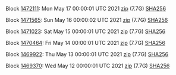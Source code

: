 Block [1472111](https://insight.dash.org/insight/block/000000000000000e6f165db38769a504841bb792661833c2e32bf7778b1f2938): Mon May 17 00:00:01 UTC 2021 [zip](https://dash-bootstrap.ams3.digitaloceanspaces.com/mainnet/2021-05-17/bootstrap.dat.zip) (7.7G) [SHA256](https://dash-bootstrap.ams3.digitaloceanspaces.com/mainnet/2021-05-17/sha256.txt)

Block [1471565](https://insight.dash.org/insight/block/0000000000000005013ab0045f811d1fae7ed9b2467feae81d5b3603927df803): Sun May 16 00:00:02 UTC 2021 [zip](https://dash-bootstrap.ams3.digitaloceanspaces.com/mainnet/2021-05-16/bootstrap.dat.zip) (7.7G) [SHA256](https://dash-bootstrap.ams3.digitaloceanspaces.com/mainnet/2021-05-16/sha256.txt)

Block [1471023](https://insight.dash.org/insight/block/000000000000000aacccca0cb64083f06fe6eb677be5d73c349ccfba52d1cfc5): Sat May 15 00:00:01 UTC 2021 [zip](https://dash-bootstrap.ams3.digitaloceanspaces.com/mainnet/2021-05-15/bootstrap.dat.zip) (7.7G) [SHA256](https://dash-bootstrap.ams3.digitaloceanspaces.com/mainnet/2021-05-15/sha256.txt)

Block [1470464](https://insight.dash.org/insight/block/0000000000000004498839dc24d89785ea97e755516009a0fe2f8f7f60bc8ebc): Fri May 14 00:00:01 UTC 2021 [zip](https://dash-bootstrap.ams3.digitaloceanspaces.com/mainnet/2021-05-14/bootstrap.dat.zip) (7.7G) [SHA256](https://dash-bootstrap.ams3.digitaloceanspaces.com/mainnet/2021-05-14/sha256.txt)

Block [1469922](https://insight.dash.org/insight/block/00000000000000006de98b32f6f36c84f052e3018850cdc45553b93becdc51c3): Thu May 13 00:00:01 UTC 2021 [zip](https://dash-bootstrap.ams3.digitaloceanspaces.com/mainnet/2021-05-13/bootstrap.dat.zip) (7.7G) [SHA256](https://dash-bootstrap.ams3.digitaloceanspaces.com/mainnet/2021-05-13/sha256.txt)

Block [1469370](https://insight.dash.org/insight/block/0000000000000013df310744a5c57c1b714acd8aeffc372c2d5b590813d8225a): Wed May 12 00:00:01 UTC 2021 [zip](https://dash-bootstrap.ams3.digitaloceanspaces.com/mainnet/2021-05-12/bootstrap.dat.zip) (7.7G) [SHA256](https://dash-bootstrap.ams3.digitaloceanspaces.com/mainnet/2021-05-12/sha256.txt)
